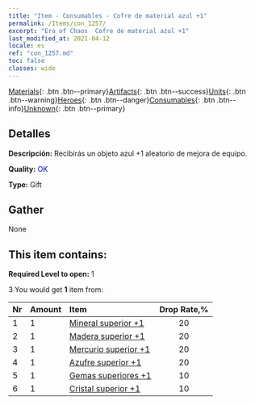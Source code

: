 ```yaml
---
title: "Item - Consumables - Cofre de material azul +1"
permalink: /Items/con_1257/
excerpt: "Era of Chaos  Cofre de material azul +1"
last_modified_at: 2021-04-12
locale: es
ref: "con_1257.md"
toc: false
classes: wide
---
```

 [Materials](/es/Items/){: .btn .btn--primary}[Artifacts](/es/Items/Artifacts/){: .btn .btn--success}[Units](/es/Items/Units/){: .btn .btn--warning}[Heroes](/es/Items/Heroes/){: .btn .btn--danger}[Consumables](/es/Items/Consumables/){: .btn .btn--info}[Unknown](/es/Items/Unknown/){: .btn .btn--primary}

## Detalles
 **Descripción:** Recibirás un objeto azul +1 aleatorio de mejora de equipo.

 **Quality:** <span style="color: #0000CD">OK</span>

 **Type:** Gift

## Gather

  None

## This item contains:

 **Required Level to open:** 1

 3 You would get **1** item  from:

  | Nr | Amount |     Item    | Drop Rate,% |
  |:---|:-------|:------------|:---------:|
  | 1 | 1 | [Mineral superior +1](/es/Items/mat_19/) | 20 | 
  | 2 | 1 | [Madera superior +1](/es/Items/mat_20/) | 20 | 
  | 3 | 1 | [Mercurio superior +1](/es/Items/mat_21/) | 20 | 
  | 4 | 1 | [Azufre superior +1](/es/Items/mat_22/) | 20 | 
  | 5 | 1 | [Gemas superiores +1](/es/Items/mat_23/) | 10 | 
  | 6 | 1 | [Cristal superior +1](/es/Items/mat_24/) | 10 | 
